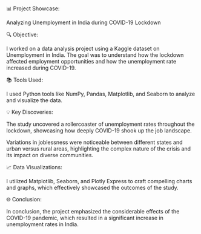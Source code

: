 📊 Project Showcase:

 Analyzing Unemployment in India during COVID-19 Lockdown



🔍 Objective:

I worked on a data analysis project using a Kaggle dataset on Unemployment in India. The goal was to understand how the lockdown affected employment opportunities and how the unemployment rate increased during COVID-19.



📚 Tools Used:

I used Python tools like NumPy, Pandas, Matplotlib, and Seaborn to analyze and visualize the data.



💡 Key Discoveries:

The study uncovered a rollercoaster of unemployment rates throughout the lockdown, showcasing how deeply COVID-19 shook up the job landscape.

Variations in joblessness were noticeable between different states and urban versus rural areas, highlighting the complex nature of the crisis and its impact on diverse communities.



📈 Data Visualizations: 

I utilized Matplotlib, Seaborn, and Plotly Express to craft compelling charts and graphs, which effectively showcased the outcomes of the study.



🌐 Conclusion:

In conclusion, the project emphasized the considerable effects of the COVID-19 pandemic, which resulted in a significant increase in unemployment rates in India.


